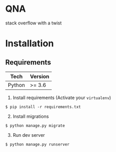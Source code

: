 # QNA

stack overflow with a twist

# Installation

## Requirements

| Tech | Version |
| --- | --- |
| Python | >= 3.6 |

1. Install requirements (Activate your `virtualenv`)

```
$ pip install -r requirements.txt
```

2. Install migrations

```
$ python manage.py migrate
```

3. Run dev server

```
$ python manage.py runserver
```
